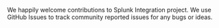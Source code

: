 We happily welcome contributions to Splunk Integration project. We use GitHub Issues to track community reported issues for any bugs or ideas.

